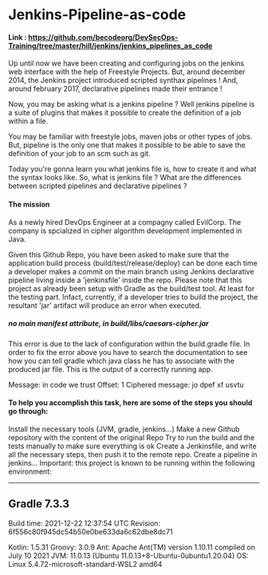 # Jenkins-Pipeline-as-code

#### Link : https://github.com/becodeorg/DevSecOps-Training/tree/master/hill/jenkins/jenkins_pipelines_as_code 

Up until now we have been creating and configuring jobs on the jenkins web interface with the help of Freestyle Projects. But, around december 2014, the Jenkins project introduced scripted synthax pipelines ! And, around february 2017, declarative pipelines made their entrance !

Now, you may be asking what is a jenkins pipeline ? Well jenkins pipeline is a suite of plugins that makes it possible to create the definition of a job within a file.

You may be familiar with freestyle jobs, maven jobs or other types of jobs. But, pipeline is the only one that makes it possible to be able to save the definition of your job to an scm such as git.

Today you're gonna learn you what jenkins file is, how to create it and what the syntax looks like. So, what is jenkins file ? What are the differences between scripted pipelines and declarative pipelines ?

#### The mission
As a newly hired DevOps Engineer at a compagny called EvilCorp. The company is spcialized in cipher algorithm development implemented in Java.

Given this Github Repo, you have been asked to make sure that the application build process (build/test/release/deploy) can be done each time a developer makes a commit on the main branch using Jenkins declarative pipeline living inside a 'jenkinsfile' inside the repo. Please note that this project as already been setup with Gradle as the build/test tool. At least for the testing part. Infact, currently, if a developer tries to build the project, the resultant 'jar' artifact will produce an error when executed.


##### no main manifest attribute, in build/libs/caesars-cipher.jar


This error is due to the lack of configuration within the build.gradle file. In order to fix the error above you have to search the documentation to see how you can tell gradle which java class he has to associate with the produced jar file. This is the output of a correctly running app.



Message: in code we trust
Offset: 1
Ciphered message: jo dpef xf usvtu



#### To help you accomplish this task, here are some of the steps you should go through:

Install the necessary tools (JVM, gradle, jenkins...)
Make a new Github repository with the content of the original Repo
Try to run the build and the tests manually to make sure everything is ok
Create a Jenkinsfile, and write all the necessary steps, then push it to the remote repo.
Create a pipeline in jenkins...
Important: this project is known to be running within the following environment:


------------------------------------------------------------
Gradle 7.3.3
------------------------------------------------------------

Build time:   2021-12-22 12:37:54 UTC
Revision:     6f556c80f945dc54b50e0be633da6c62dbe8dc71

Kotlin:       1.5.31
Groovy:       3.0.9
Ant:          Apache Ant(TM) version 1.10.11 compiled on July 10 2021
JVM:          11.0.13 (Ubuntu 11.0.13+8-Ubuntu-0ubuntu1.20.04)
OS:           Linux 5.4.72-microsoft-standard-WSL2 amd64


